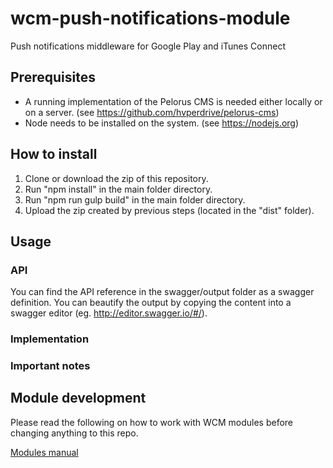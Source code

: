 # wcm-push-notifications-module

Push notifications middleware for Google Play and iTunes Connect

## Prerequisites
 - A running implementation of the Pelorus CMS is needed either locally or on a server.
 (see https://github.com/hvperdrive/pelorus-cms)
 - Node needs to be installed on the system.
 (see https://nodejs.org)

## How to install
1. Clone or download the zip of this repository.
2. Run "npm install" in the main folder directory.
3. Run "npm run gulp build" in the main folder directory.
4. Upload the zip created by previous steps (located in the "dist" folder).

## Usage

### API
You can find the API reference in the swagger/output folder as a swagger definition.
You can beautify the output by copying the content into a swagger editor (eg. http://editor.swagger.io/#/).

### Implementation


### Important notes


## Module development

Please read the following on how to work with WCM modules before changing anything to this repo.

[Modules manual](https://github.com/hvperdrive/pelorus-cms/blob/develop/readmes/modules.md)
